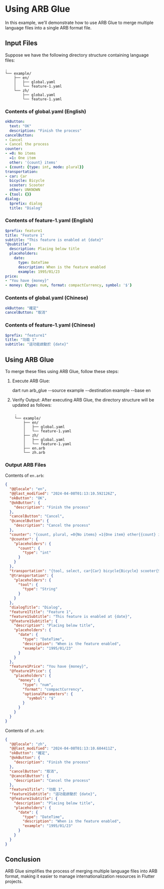 # Using ARB Glue

In this example, we'll demonstrate how to use ARB Glue to merge multiple language files into a single ARB format file.

## Input Files

Suppose we have the following directory structure containing language files:

```text
.
└── example/
    ├── en/
    │   ├── global.yaml
    │   └── feature-1.yaml
    └── zh/
        ├── global.yaml
        └── feature-1.yaml
```

### Contents of global.yaml (English)

```yaml
okButton:
  text: "OK"
  description: "Finish the process"
cancelButton:
- Cancel
- Cancel the process
counter:
- =0: No items
  =1: One item
  other: '{count} items'
- {count: {type: int, mode: plural}}
transportation:
- car: Car
  bicycle: Bicycle
  scooter: Scooter
  other: UNKNOWN
- {tool: {}}
dialog:
  $prefix: dialog
  title: "Dialog"
```

### Contents of feature-1.yaml (English)

```yaml
$prefix: feature1
title: "Feature 1"
subtitle: "This feature is enabled at {date}"
"@subtitle":
  description: Placing below title
  placeholders:
    date:
      type: DateTime
      description: When is the feature enabled
      example: 1995/01/23
price:
- "You have {money}"
- money: {type: num, format: compactCurrency, symbol: '$'}
```

### Contents of global.yaml (Chinese)

```yaml
okButton: "確定"
cancelButton: "取消"
```

### Contents of feature-1.yaml (Chinese)

```yaml
$prefix: "feature1"
title: "功能 1"
subtitle: "這功能啟動於 {date}"
```

## Using ARB Glue

To merge these files using ARB Glue, follow these steps:

1. Execute ARB Glue:

    dart run arb_glue --source example --destination example --base en

2. Verify Output:
   After executing ARB Glue, the directory structure will be updated as follows:

   ```text
    .
    └── example/
        ├── en/
        │   ├── global.yaml
        │   └── feature-1.yaml
        ├── zh/
        │   ├── global.yaml
        │   └── feature-1.yaml
        ├── en.arb
        └── zh.arb
    ```

### Output ARB Files

Contents of `en.arb`:

```json
{
  "@@locale": "en",
  "@@last_modified": "2024-04-08T01:13:10.592126Z",
  "okButton": "OK",
  "@okButton": {
    "description": "Finish the process"
  },
  "cancelButton": "Cancel",
  "@cancelButton": {
    "description": "Cancel the process"
  },
  "counter": "{count, plural, =0{No items} =1{One item} other{{count} items}}",
  "@counter": {
    "placeholders": {
      "count": {
        "type": "int"
      }
    }
  },
  "transportation": "{tool, select, car{Car} bicycle{Bicycle} scooter{Scooter} other{UNKNOWN}}",
  "@transportation": {
    "placeholders": {
      "tool": {
        "type": "String"
      }
    }
  },
  "dialogTitle": "Dialog",
  "feature1Title": "Feature 1",
  "feature1Subtitle": "This feature is enabled at {date}",
  "@feature1Subtitle": {
    "description": "Placing below title",
    "placeholders": {
      "date": {
        "type": "DateTime",
        "description": "When is the feature enabled",
        "example": "1995/01/23"
      }
    }
  },
  "feature1Price": "You have {money}",
  "@feature1Price": {
    "placeholders": {
      "money": {
        "type": "num",
        "format": "compactCurrency",
        "optionalParameters": {
          "symbol": "$"
        }
      }
    }
  }
}
```

Contents of `zh.arb`:

```json
{
  "@@locale": "zh",
  "@@last_modified": "2024-04-08T01:13:10.604411Z",
  "okButton": "確定",
  "@okButton": {
    "description": "Finish the process"
  },
  "cancelButton": "取消",
  "@cancelButton": {
    "description": "Cancel the process"
  },
  "feature1Title": "功能 1",
  "feature1Subtitle": "這功能啟動於 {date}",
  "@feature1Subtitle": {
    "description": "Placing below title",
    "placeholders": {
      "date": {
        "type": "DateTime",
        "description": "When is the feature enabled",
        "example": "1995/01/23"
      }
    }
  }
}
```

## Conclusion

ARB Glue simplifies the process of merging multiple language files into ARB format,
making it easier to manage internationalization resources in Flutter projects.
